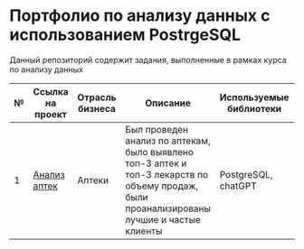 # Портфолио по анализу данных с использованием PostrgeSQL
Данный репозиторий содержит задания, выполненные в рамках курса по анализу данных


№ | Ссылка на проект | Отрасль бизнеса | Описание | Используемые библиотеки | Презентация проекта
---|---|---|---|---|---
1 | [Анализ аптек](https://github.com/daniya981/portfolio_excel/tree/94c5814916faa19e2309f491eefa4fe9cbbaa2b4/business_case)| Аптеки |Был проведен анализ по аптекам, было выявлено топ-3 аптек и топ-3 лекарств по объему продаж, были проанализированы лучшие и частые клиенты |PostgreSQL, chatGPT | [Проект в SQL](https://drive.google.com/drive/folders/1M93dH9GK3e1biDZucLCdVR-dEg1FN2b6?usp=sharing)
